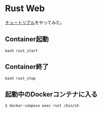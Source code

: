 # Rust Web

[チュートリアル](https://rustwasm.github.io/docs/wasm-pack/tutorials/index.html)をやってみた。

## Container起動
```shell script
bash rust_start
```
## Container終了
```shell script
bash rust_stop
```
## 起動中のDockerコンテナに入る
```shell script
$ docker-compose exec rust /bin/sh
```
